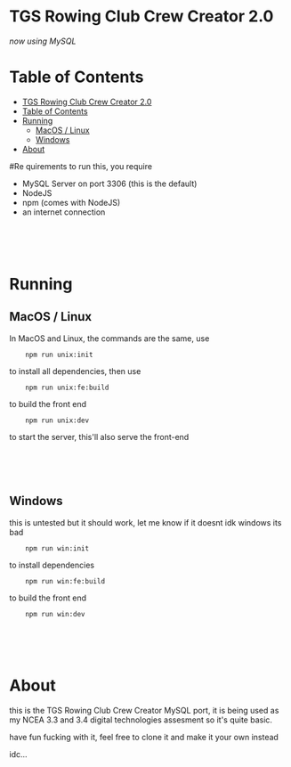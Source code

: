 # TGS Rowing Club Crew Creator 2.0
_now using MySQL_

# Table of Contents
- [TGS Rowing Club Crew Creator 2.0](#tgs-rowing-club-crew-creator-20)
- [Table of Contents](#table-of-contents)
- [Running](#running)
	- [MacOS / Linux](#macos--linux)
	- [Windows](#windows)
- [About](#about)

#Re quirements
to run this, you require

- MySQL Server on port 3306 (this is the default)
- NodeJS
- npm (comes with NodeJS)
- an internet connection

<br /><br /><br />

# Running
## MacOS / Linux
In MacOS and Linux, the commands are the same, use

```
	npm run unix:init
```

to install all dependencies, then use

```
	npm run unix:fe:build
```

to build the front end

```
	npm run unix:dev
```

to start the server, this'll also serve the front-end

<br /><br /><br />

## Windows
this is untested but it should work, let me know if it doesnt idk windows its bad

```
	npm run win:init
```

to install dependencies

```
	npm run win:fe:build
```

to build the front end

```
	npm run win:dev
```

<br /><br /><br />

# About

this is the TGS Rowing Club Crew Creator MySQL port, it is being used as my NCEA 3.3 and 3.4 digital technologies assesment so it's quite basic.

have fun fucking with it, feel free to clone it and make it your own instead

idc...